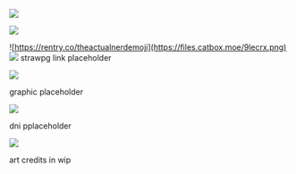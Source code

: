 ![](https://files.catbox.moe/8cm4b6.png)

![](https://komarev.com/ghpvc/?username=idiosyncraticNerd) 

![https://rentry.co/theactualnerdemoji](https://files.catbox.moe/9lecrx.png) ![](https://files.catbox.moe/xpr1yj.png) strawpg link placeholder

![](https://files.catbox.moe/4wln0d.png)

graphic placeholder

![](https://files.catbox.moe/4wln0d.png)

dni pplaceholder

![](https://files.catbox.moe/sfbfpe.png)

art credits in wip
